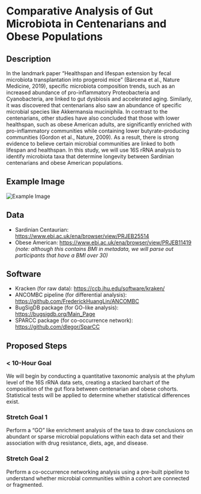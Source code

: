 # Comparative Analysis of Gut Microbiota in Centenarians and Obese Populations

## Description
In the landmark paper “Healthspan and lifespan extension by fecal
microbiota transplantation into progeroid mice” (Bárcena et al., Nature Medicine, 2019), specific microbiota composition trends, such as an increased abundance of pro-inflammatory Proteobacteria and Cyanobacteria, are linked to gut dysbiosis and accelerated aging. Similarly, it was discovered that centenarians also saw an abundance of specific microbial species like Akkermansia muciniphila. In contrast to the centenarians, other studies have also concluded that those with lower healthspan, such as obese American adults, are significantly enriched with pro-inflammatory communities while containing lower butyrate-producing communities (Gordon et al., Nature, 2009). As a result, there is strong evidence to believe certain microbial communities are linked to both lifespan and healthspan. In this study, we will use 16S rRNA analysis to identify microbiota taxa that determine longevity between Sardinian centenarians and obese American populations.

## Example Image
![Example Image](https://media.springernature.com/lw685/springer-static/image/art%3A10.1038%2Fs41591-019-0504-5/MediaObjects/41591_2019_504_Fig1_HTML.png?as=webp)

## Data
- Sardinian Centaurian: https://www.ebi.ac.uk/ena/browser/view/PRJEB25514  
- Obese American: https://www.ebi.ac.uk/ena/browser/view/PRJEB11419  
  *(note: although this contains BMI in metadata, we will parse out participants that have a BMI over 30)*

## Software
- Kracken (for raw data): https://ccb.jhu.edu/software/kraken/
- ANCOMBC pipeline (for differential analysis): https://github.com/FrederickHuangLin/ANCOMBC  
- BugSigDB package (for GO-like analysis): https://bugsigdb.org/Main_Page  
- SPARCC package (for co-occurrence network): https://github.com/dlegor/SparCC  

## Proposed Steps

### < 10-Hour Goal
We will begin by conducting a quantitative taxonomic analysis at the phylum level of the 16S rRNA data sets, creating a stacked barchart of the composition of the gut flora between centenarian and obese cohorts. Statistical tests will be applied to determine whether statistical differences exist.

### Stretch Goal 1
Perform a “GO” like enrichment analysis of the taxa to draw conclusions on abundant or sparse microbial populations within each data set and their association with drug resistance, diets, age, and disease.

### Stretch Goal 2
Perform a co-occurrence networking analysis using a pre-built pipeline to understand whether microbial communities within a cohort are connected or fragmented.
